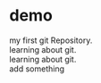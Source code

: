 # demo
my first git Repository.
<br>
learning about git.
<br>
learning about git.
<br>
add something
